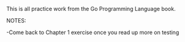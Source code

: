This is all practice work from the Go Programming Language book.

NOTES:

 -Come back to Chapter 1 exercise once you read up more on testing

